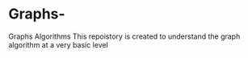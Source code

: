 # Graphs-
Graphs Algorithms
This repoistory is created to understand the graph algorithm at a very basic level
